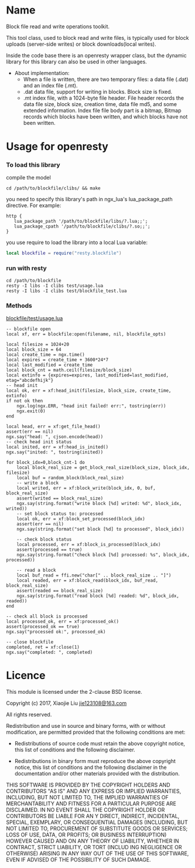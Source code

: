 Name
====
Block file read and write operations toolkit.


This tool class, used to block read and write files, is typically used for block uploads (server-side writes) or block downloads(local writes).

Inside the code base there is an openresty wrapper class, but the dynamic library for this library can also be used in other languages.

* About implementation:
	* When a file is written, there are two temporary files: a data file (.dat) and an index file (.mt).
	* .dat data file, support for writing in blocks. Block size is fixed.
	* .mt index file, with a 1024-byte file header. File header records the data file size, block size, creation time, data file md5, and some extended information. Index file file body part is a bitmap, Bitmap records which blocks have been written, and which blocks have not been written.
    

# Usage for openresty

### To load this library

compile the model

```
cd /path/to/blockfile/clibs/ && make
```

you need to specify this library's path in ngx_lua's lua_package_path directive. For example:

```nginx
http {
   lua_package_path '/path/to/blockfile/libs/?.lua;;';
   lua_package_cpath '/path/to/blockfile/clibs/?.so;;';
}
```

you use require to load the library into a local Lua variable:
```lua
local blockfile = require("resty.blockfile")
```

### run with resty
```
cd /path/to/blockfile
resty -I libs -I clibs test/usage.lua
resty -I libs -I clibs test/blockfile_test.lua
```

### Methods
[blockfile/test/usage.lua](test/usage.lua)

```
-- blockfile open
local xf, err = blockfile:open(filename, nil, blockfile_opts)

local filesize = 1024+20
local block_size = 64
local create_time = ngx.time()
local expires = create_time + 3600*24*7
local last_modified = create_time
local block_cnt = math.ceil(filesize/block_size)
local extinfo = {expires=expires, last_modified=last_modified, etag="abcdefhijk"}
-- head init
local ok, err = xf:head_init(filesize, block_size, create_time, extinfo)
if not ok then 
    ngx.log(ngx.ERR, "head init failed! err:", tostring(err))
    ngx.exit(0)
end

local head, err = xf:get_file_head()
assert(err == nil)
ngx.say("head: ", cjson.encode(head))
-- check head init status
local inited, err = xf:head_is_inited()
ngx.say("inited: ", tostring(inited))

for block_idx=0,block_cnt-1 do 
    local block_real_size = get_block_real_size(block_size, block_idx, filesize)
    local buf = random_block(block_real_size)
    -- write a block
    local writed, err = xf:block_write(block_idx, 0, buf, block_real_size)
    assert(writed == block_real_size)
    ngx.say(string.format("write block [%d] writed: %d", block_idx, writed))
    -- set block status to: processed
    local ok, err = xf:block_set_processed(block_idx)
    assert(err == nil)
    ngx.say(string.format("set block [%d] to processed", block_idx))

    -- check block status
    local processed, err = xf:block_is_processed(block_idx)
    assert(processed == true)
    ngx.say(string.format("check block [%d] processed: %s", block_idx, processed))

    -- read a block
    local buf_read = ffi.new("char[" .. block_real_size .. "]")     
    local readed, err = xf:block_read(block_idx, buf_read, block_real_size)
    assert(readed == block_real_size)
    ngx.say(string.format("read block [%d] readed: %d", block_idx, readed))
end

-- check all block is processed
local processed_ok, err = xf:processed_ok()
assert(processed_ok == true)
ngx.say("processed ok:", processed_ok)

-- close blockfile
completed, ret = xf:close(1)
ngx.say("completed: ", completed)
```


# Licence

This module is licensed under the 2-clause BSD license.

Copyright (c) 2017, Xiaojie Liu <jie123108@163.com>

All rights reserved.

Redistribution and use in source and binary forms, with or without modification, are permitted provided that the following conditions are met:

* Redistributions of source code must retain the above copyright notice, this list of conditions and the following disclaimer.

* Redistributions in binary form must reproduce the above copyright notice, this list of conditions and the following disclaimer in the documentation and/or other materials provided with the distribution.

THIS SOFTWARE IS PROVIDED BY THE COPYRIGHT HOLDERS AND CONTRIBUTORS "AS IS" AND ANY EXPRESS OR IMPLIED WARRANTIES, INCLUDING, BUT NOT LIMITED TO, THE IMPLIED WARRANTIES OF MERCHANTABILITY AND FITNESS FOR A PARTICULAR PURPOSE ARE DISCLAIMED. IN NO EVENT SHALL THE COPYRIGHT HOLDER OR CONTRIBUTORS BE LIABLE FOR AN
Y DIRECT, INDIRECT, INCIDENTAL, SPECIAL, EXEMPLARY, OR CONSEQUENTIAL DAMAGES (INCLUDING, BUT NOT LIMITED TO, PROCUREMENT OF SUBSTITUTE GOODS OR SERVICES; LOSS OF USE, DATA, OR PROFITS; OR BUSINESS INTERRUPTION) HOWEVER CAUSED AND ON ANY THEORY OF LIABILITY, WHETHER IN CONTRACT, STRICT LIABILITY, OR TORT (INCLUD
ING NEGLIGENCE OR OTHERWISE) ARISING IN ANY WAY OUT OF THE USE OF THIS SOFTWARE, EVEN IF ADVISED OF THE POSSIBILITY OF SUCH DAMAGE.
